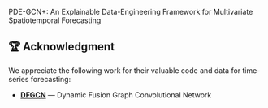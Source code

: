 PDE-GCN+: An Explainable Data-Engineering Framework for Multivariate Spatiotemporal
Forecasting



## 🏆 Acknowledgment

We appreciate the following work for their valuable code and data for time-series forecasting:

- **[DFGCN](https://github.com/junjieyePhD/DFGCN/tree/main)** — Dynamic Fusion Graph Convolutional Network
